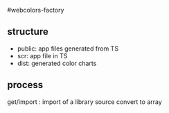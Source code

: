 #webcolors-factory

## structure

- public: app files generated from TS
- scr: app file in TS
- dist: generated color charts

## process

get/import : import of a library source
convert to array
